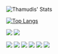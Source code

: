 ![Thamudis' Stats](https://github-readme-stats.vercel.app/api?username=thamudi&show_icons=true&theme=dark)

[![Top Langs](https://github-readme-stats.vercel.app/api/top-langs/?username=thamudi&layout=compact&theme=chartreuse-dark)](https://github.com/anuraghazra/github-readme-stats)

![](https://img.shields.io/badge/Instructor-Node-informational?style=flat&logo=node.jslogoColor=white&color=0078D4)
![](https://img.shields.io/badge/Instructor-JavaScript-informational?style=flat&logo=javascript&logoColor=white&color=0078D4)

![](https://img.shields.io/badge/Developer-Node-informational?style=flat&logo=node.jslogoColor=white&color=2bbc8a)
![](https://img.shields.io/badge/Developer-JavaScript-informational?style=flat&logo=javascript&logoColor=white&color=2bbc8a)
![](https://img.shields.io/badge/Developer-Typescript-informational?style=flat&logo=typescript&logoColor=white&color=2bbc8a)
![](https://img.shields.io/badge/Developer-HTML-informational?style=flat&logo=html5&logoColor=white&color=2bbc8a)
![](https://img.shields.io/badge/Developer-CSS-informational?style=flat&logo=css-wizardry&logoColor=white&color=2bbc8a)
![](https://img.shields.io/badge/Developer-Python-informational?style=flat&logo=pyhton-wizardry&logoColor=white&color=2bbc8a)
